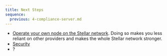 ```yaml
---
title: Next Steps
sequence:
  previous: 4-compliance-server.md
---
```


- [Operate your own node on the Stellar network](https://stellar.org/developers/stellar-core/software/admin.html). Doing so makes you less reliant on other providers and makes the whole Stellar network stronger.
- [Security](../security.md)
- ?
